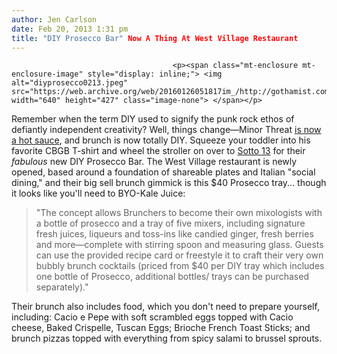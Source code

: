 ```yaml
---
author: Jen Carlson
date: Feb 20, 2013 1:31 pm
title: "DIY Prosecco Bar" Now A Thing At West Village Restaurant
---
```


	
										<p><span class="mt-enclosure mt-enclosure-image" style="display: inline;"> <img alt="diyprosecco0213.jpeg" src="https://web.archive.org/web/20160126051817im_/http://gothamist.com/attachments/arts_jen/diyprosecco0213.jpeg" width="640" height="427" class="image-none"> </span></p>

<p>Remember when the term DIY used to signify the punk rock ethos of defiantly independent creativity? Well, things change&#x2014;Minor Threat <a href="https://web.archive.org/web/20160126051817/http://gothamist.com/2007/12/14/mackaye_mildly.php">is now a hot sauce</a>, and brunch is now totally DIY. Squeeze your toddler into his favorite CBGB T-shirt and wheel the stroller on over to <a href="https://web.archive.org/web/20160126051817/http://sotto13.com/">Sotto 13</a> for their <em>fabulous</em> new DIY Prosecco Bar. The West Village restaurant is newly opened, based around a foundation of shareable plates and Italian &quot;social dining,&quot; and their big sell brunch gimmick is this $40 Prosecco tray... though it looks like you&apos;ll need to BYO-Kale Juice: </p>

<blockquote>&quot;The concept allows Brunchers to become their own mixologists with a bottle of prosecco and a tray of five mixers, including signature fresh juices, liqueurs and toss-ins like candied ginger, fresh berries and more&#x2014;complete with stirring spoon and measuring glass. Guests can use the provided recipe card or freestyle it to craft their very own bubbly brunch cocktails (priced from $40 per DIY tray which includes one bottle of Prosecco, additional bottles/ trays can be purchased separately).&quot;</blockquote>

<p>Their brunch also includes food, which you don&apos;t need to prepare yourself, including: Cacio e Pepe with soft scrambled eggs topped with Cacio cheese, Baked Crispelle, Tuscan Eggs; Brioche French Toast Sticks; and brunch pizzas topped with everything from spicy salami to brussel sprouts.</p>					
										
									
				